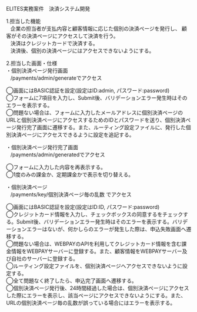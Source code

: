 ELITES実務案件　決済システム開発<br>

1.担当した機能<br>
  &nbsp;&nbsp;&nbsp;企業の担当者が支払内容と顧客情報に応じた個別の決済ページを発行し、
  顧客がその決済ページにアクセスして決済を行う。<br>
  &nbsp;&nbsp;&nbsp;決済はクレジットカードで決済する。<br>
  &nbsp;&nbsp;&nbsp;決済後、個別の決済ページにはアクセスできないようにする。<br>

2.担当した画面・仕様<br>
・個別決済ページ発行画面<br>
  &nbsp;&nbsp;&nbsp;/payments/admin/generateでアクセス

  ◯画面にはBASIC認証を設定(設定はID:admin, パスワード:password)<br>
  ◯フォームに7項目を入力し、Submit後、バリデーションエラー発生時はそのエラーを表示する。<br>
  ◯問題ない場合は、フォームに入力したメールアドレスに個別決済ページのURLと個別決済ページにアクセスするためのIDとパスワードを送り、個別決済ページ発行完了画面に遷移する。また、ルーティング設定ファイルに、発行した個別決済ページにアクセスできるように設定を追記する。<br>

・個別決済ページ発行完了画面<br>
  &nbsp;&nbsp;&nbsp;/payments/admin/generatedでアクセス

  ◯フォームに入力した内容を再表示する。<br>
  ◯1度のみの課金か、定期課金かで表示を切り替える。<br>

・個別決済ページ<br>
  &nbsp;&nbsp;&nbsp;/payments/key/個別決済ページ毎の乱数 でアクセス

  ◯画面にはBASIC認証を設定(設定はID:ID, パスワード:password)<br>
  ◯クレジットカード情報を入力し、チェックボックスの同意するをチェックする。Submit後、バリデーションエラー発生時はそのエラーを表示する。バリデーションエラーはないが、何かしらのエラーが発生した際は、申込失敗画面へ遷移する。<br>
  ◯問題ない場合は、WEBPAYのAPIを利用してクレジットカード情報を含む課金情報をWEBPAYサーバーに登録する。また、顧客情報をWEBPAYサーバー及び自社のサーバーに登録する。<br>
  ◯ルーティング設定ファイルを、個別決済ページへアクセスできないように設定する。<br>
  ◯全て問題なく終了したら、申込完了画面へ遷移する。<br>
  ◯個別決済ページ発行後、24時間経過した場合は、個別決済ページにアクセスした際にエラーを表示し、該当ページにアクセスできないようにする。また、URLの個別決済ページ毎の乱数が誤っている場合にはエラーを表示する。
